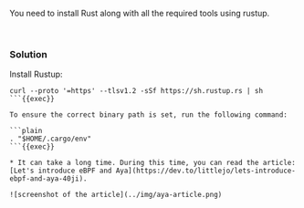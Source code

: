 You need to install Rust along with all the required tools using rustup.

<br>

### Solution
Install Rustup:

```plain
curl --proto '=https' --tlsv1.2 -sSf https://sh.rustup.rs | sh
```{{exec}}

To ensure the correct binary path is set, run the following command: 

```plain
. "$HOME/.cargo/env"
```{{exec}}

* It can take a long time. During this time, you can read the article: [Let's introduce eBPF and Aya](https://dev.to/littlejo/lets-introduce-ebpf-and-aya-40ji).

![screenshot of the article](../img/aya-article.png)
